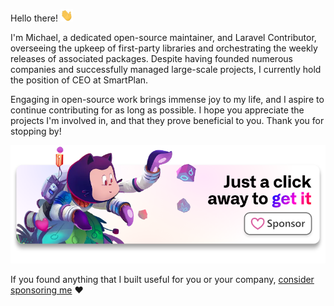 Hello there! <img src="https://raw.githubusercontent.com/ABSphreak/ABSphreak/master/gifs/Hi.gif" width="20px" height="20px"> 

I'm Michael, a dedicated open-source maintainer, and Laravel Contributor, overseeing the upkeep of first-party libraries and orchestrating the weekly releases of associated packages. Despite having founded numerous companies and successfully managed large-scale projects, I currently hold the position of CEO at SmartPlan.

Engaging in open-source work brings immense joy to my life, and I aspire to continue contributing for as long as possible. I hope you appreciate the projects I'm involved in, and that they prove beneficial to you. Thank you for stopping by!

[![Image for sponsor](sponsors.png)](https://github.com/sponsors/michaelnabil230)

If you found anything that I built useful for you or your company, [consider sponsoring me](https://github.com/sponsors/michaelnabil230) ❤️